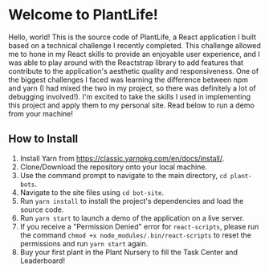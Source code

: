 # Welcome to PlantLife!
Hello, world! This is the source code of PlantLife, a React application I built based on a technical challenge I recently completed. This challenge allowed me to hone in my React skills to provide an enjoyable user experience, and I was able to play around with the Reactstrap library to add features that contribute to the application's aesthetic quality and responsiveness. One of the biggest challenges I faced was learning the difference between npm and yarn (I had mixed the two in my project, so there was definitely a lot of debugging involved!). I'm excited to take the skills I used in implementing this project and apply them to my personal site. Read below to run a demo from your machine!

## How to Install
1. Install Yarn from https://classic.yarnpkg.com/en/docs/install/.
2. Clone/Download the repository onto your local machine.
3. Use the command prompt to navigate to the main directory, `cd plant-bots`.
4. Navigate to the site files using `cd bot-site`.
5. Run `yarn install` to install the project's dependencies and load the source code. 
6. Run `yarn start` to launch a demo of the application on a live server.
7. If you receive a "Permission Denied" error for `react-scripts`, please run the command `chmod +x node_modules/.bin/react-scripts` to reset the permissions and run `yarn start` again.
7. Buy your first plant in the Plant Nursery to fill the Task Center and Leaderboard!